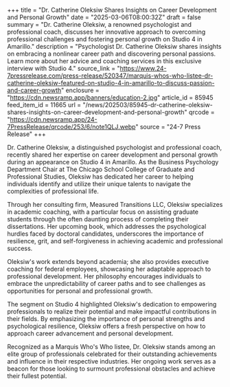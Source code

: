 +++
title = "Dr. Catherine Oleksiw Shares Insights on Career Development and Personal Growth"
date = "2025-03-06T08:00:32Z"
draft = false
summary = "Dr. Catherine Oleksiw, a renowned psychologist and professional coach, discusses her innovative approach to overcoming professional challenges and fostering personal growth on Studio 4 in Amarillo."
description = "Psychologist Dr. Catherine Oleksiw shares insights on embracing a nonlinear career path and discovering personal passions. Learn more about her advice and coaching services in this exclusive interview with Studio 4."
source_link = "https://www.24-7pressrelease.com/press-release/520347/marquis-whos-who-listee-dr-catherine-oleksiw-featured-on-studio-4-in-amarillo-to-discuss-passion-and-career-growth"
enclosure = "https://cdn.newsramp.app/banners/education-2.jpg"
article_id = 85945
feed_item_id = 11665
url = "/news/202503/85945-dr-catherine-oleksiw-shares-insights-on-career-development-and-personal-growth"
qrcode = "https://cdn.newsramp.app/24-7PressRelease/qrcode/253/6/note1QLJ.webp"
source = "24-7 Press Release"
+++

<p>Dr. Catherine Oleksiw, a distinguished psychologist and professional coach, recently shared her expertise on career development and personal growth during an appearance on Studio 4 in Amarillo. As the Business Psychology Department Chair at The Chicago School College of Graduate and Professional Studies, Oleksiw has dedicated her career to helping individuals identify and utilize their unique talents to navigate the complexities of professional life.</p><p>Through her consulting firm, Measured Transitions LLC, Oleksiw specializes in academic coaching, with a particular focus on assisting graduate students through the often daunting process of completing their dissertations. Her upcoming book, which addresses the psychological hurdles faced by doctoral candidates, underscores the importance of resilience, grit, and self-forgiveness in achieving academic and professional success.</p><p>Oleksiw's work extends beyond academia; she also provides executive coaching for federal employees, showcasing her adaptable approach to professional development. Her philosophy encourages individuals to embrace the unpredictability of career paths and to see challenges as opportunities for personal and professional growth.</p><p>The segment on Studio 4 highlighted Oleksiw's dedication to empowering professionals to realize their potential and make impactful contributions in their fields. By emphasizing the importance of personal strengths and psychological resilience, Oleksiw offers a fresh perspective on how to approach career advancement and personal development.</p><p>Recognized as a Marquis Who's Who listee, Dr. Oleksiw stands among an elite group of professionals celebrated for their outstanding achievements and influence in their respective industries. Her ongoing work serves as a beacon for those looking to surmount professional obstacles and achieve their fullest potential.</p>